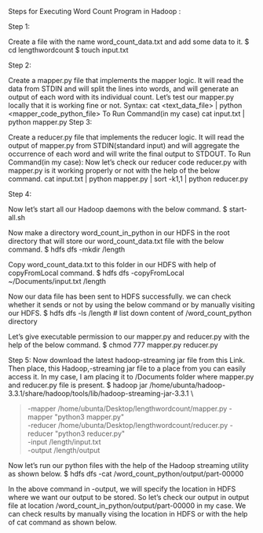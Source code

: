 Steps for Executing Word Count Program in Hadoop :

Step 1: 

Create a file with the name word_count_data.txt  and add some data to it.
$ cd lengthwordcount
$ touch input.txt

Step 2: 

Create a mapper.py file that implements the mapper logic. It will read the data from STDIN and will split the lines into words, and will generate an output of each word with its individual count. 
Let’s test our mapper.py locally that it is working fine or not.
Syntax:
cat <text_data_file> | python <mapper_code_python_file>
To Run Command(in my case)
cat input.txt | python mapper.py
Step 3:

Create a reducer.py file that implements the reducer logic. It will read the output of mapper.py from STDIN(standard input) and will aggregate the occurrence of each word and will write the final output to STDOUT. 
To Run Command(in my case):
Now let’s check our reducer code reducer.py with mapper.py is it working properly or not with the help of the below command.
cat input.txt | python mapper.py | sort -k1,1 | python reducer.py

Step 4: 

Now let’s start all our Hadoop daemons with the below command.
$ start-all.sh

Now make a directory word_count_in_python in our HDFS in the root directory that will store our word_count_data.txt file with the below command.
$ hdfs dfs -mkdir /length

Copy word_count_data.txt to this folder in our HDFS with help of copyFromLocal command.
$  hdfs dfs -copyFromLocal ~/Documents/input.txt /length

Now our data file has been sent to HDFS successfully. we can check whether it sends or not by using the below command or by manually visiting our HDFS. 
$ hdfs dfs -ls /length    # list down content of /word_count_python directory

Let’s give executable permission to our mapper.py and reducer.py with the help of the below command.
$ chmod 777 mapper.py reducer.py


Step 5: 
Now download the latest hadoop-streaming jar file from this Link. Then place, this Hadoop,-streaming jar file to a place from you can easily access it. In my case, I am placing it to /Documents folder where mapper.py and reducer.py file is present.
$ hadoop jar /home/ubunta/hadoop-3.3.1/share/hadoop/tools/lib/hadoop-streaming-jar-3.3.1 \
> -mapper /home/ubunta/Desktop/lengthwordcount/mapper.py -mapper "python3 mapper.py" \
> -reducer /home/ubunta/Desktop/lengthwordcount/reducer.py -reducer "python3 reducer.py" \
> -input /length/input.txt \
> -output /length/output 

Now let’s run our python files with the help of the Hadoop streaming utility as shown below.
$ hdfs dfs -cat /word_count_python/output/part-00000

In the above command in -output, we will specify the location in HDFS where we want our output to be stored. So let’s check our output in output file at location /word_count_in_python/output/part-00000 in my case. We can check results by manually vising the location in HDFS or with the help of cat command as shown below.













